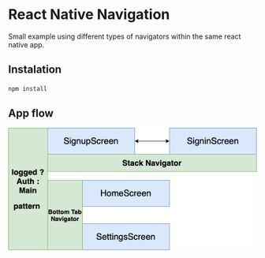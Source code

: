 # React Native Navigation

Small example using different types of navigators within the same react native app.

## Instalation

```bash
npm install
```

## App flow

![Alt text](./assets/ReadMeDiagram.png 'Flow Diagram')
